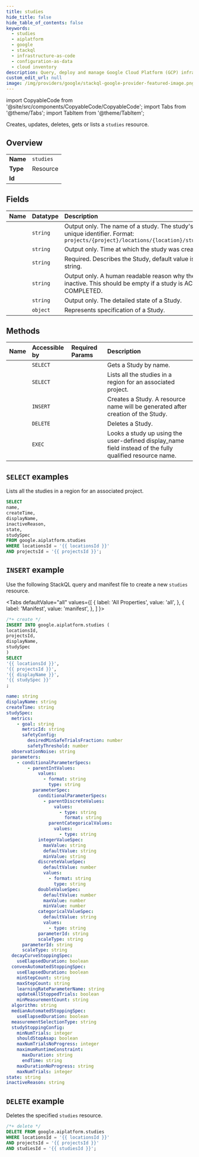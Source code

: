 ```yaml
---
title: studies
hide_title: false
hide_table_of_contents: false
keywords:
  - studies
  - aiplatform
  - google
  - stackql
  - infrastructure-as-code
  - configuration-as-data
  - cloud inventory
description: Query, deploy and manage Google Cloud Platform (GCP) infrastructure and resources using SQL
custom_edit_url: null
image: /img/providers/google/stackql-google-provider-featured-image.png
---
```


import CopyableCode from '@site/src/components/CopyableCode/CopyableCode';
import Tabs from '@theme/Tabs';
import TabItem from '@theme/TabItem';

Creates, updates, deletes, gets or lists a <code>studies</code> resource.

## Overview
<table><tbody>
<tr><td><b>Name</b></td><td><code>studies</code></td></tr>
<tr><td><b>Type</b></td><td>Resource</td></tr>
<tr><td><b>Id</b></td><td><CopyableCode code="google.aiplatform.studies" /></td></tr>
</tbody></table>

## Fields
| Name | Datatype | Description |
|:-----|:---------|:------------|
| <CopyableCode code="name" /> | `string` | Output only. The name of a study. The study's globally unique identifier. Format: `projects/{project}/locations/{location}/studies/{study}` |
| <CopyableCode code="createTime" /> | `string` | Output only. Time at which the study was created. |
| <CopyableCode code="displayName" /> | `string` | Required. Describes the Study, default value is empty string. |
| <CopyableCode code="inactiveReason" /> | `string` | Output only. A human readable reason why the Study is inactive. This should be empty if a study is ACTIVE or COMPLETED. |
| <CopyableCode code="state" /> | `string` | Output only. The detailed state of a Study. |
| <CopyableCode code="studySpec" /> | `object` | Represents specification of a Study. |

## Methods
| Name | Accessible by | Required Params | Description |
|:-----|:--------------|:----------------|:------------|
| <CopyableCode code="get" /> | `SELECT` | <CopyableCode code="locationsId, projectsId, studiesId" /> | Gets a Study by name. |
| <CopyableCode code="list" /> | `SELECT` | <CopyableCode code="locationsId, projectsId" /> | Lists all the studies in a region for an associated project. |
| <CopyableCode code="create" /> | `INSERT` | <CopyableCode code="locationsId, projectsId" /> | Creates a Study. A resource name will be generated after creation of the Study. |
| <CopyableCode code="delete" /> | `DELETE` | <CopyableCode code="locationsId, projectsId, studiesId" /> | Deletes a Study. |
| <CopyableCode code="lookup" /> | `EXEC` | <CopyableCode code="locationsId, projectsId" /> | Looks a study up using the user-defined display_name field instead of the fully qualified resource name. |

## `SELECT` examples

Lists all the studies in a region for an associated project.

```sql
SELECT
name,
createTime,
displayName,
inactiveReason,
state,
studySpec
FROM google.aiplatform.studies
WHERE locationsId = '{{ locationsId }}'
AND projectsId = '{{ projectsId }}'; 
```

## `INSERT` example

Use the following StackQL query and manifest file to create a new <code>studies</code> resource.

<Tabs
    defaultValue="all"
    values={[
        { label: 'All Properties', value: 'all', },
        { label: 'Manifest', value: 'manifest', },
    ]
}>
<TabItem value="all">

```sql
/*+ create */
INSERT INTO google.aiplatform.studies (
locationsId,
projectsId,
displayName,
studySpec
)
SELECT 
'{{ locationsId }}',
'{{ projectsId }}',
'{{ displayName }}',
'{{ studySpec }}'
;
```
</TabItem>
<TabItem value="manifest">

```yaml
name: string
displayName: string
createTime: string
studySpec:
  metrics:
    - goal: string
      metricId: string
      safetyConfig:
        desiredMinSafeTrialsFraction: number
        safetyThreshold: number
  observationNoise: string
  parameters:
    - conditionalParameterSpecs:
        - parentIntValues:
            values:
              - format: string
                type: string
          parameterSpec:
            conditionalParameterSpecs:
              - parentDiscreteValues:
                  values:
                    - type: string
                      format: string
                parentCategoricalValues:
                  values:
                    - type: string
            integerValueSpec:
              maxValue: string
              defaultValue: string
              minValue: string
            discreteValueSpec:
              defaultValue: number
              values:
                - format: string
                  type: string
            doubleValueSpec:
              defaultValue: number
              maxValue: number
              minValue: number
            categoricalValueSpec:
              defaultValue: string
              values:
                - type: string
            parameterId: string
            scaleType: string
      parameterId: string
      scaleType: string
  decayCurveStoppingSpec:
    useElapsedDuration: boolean
  convexAutomatedStoppingSpec:
    useElapsedDuration: boolean
    minStepCount: string
    maxStepCount: string
    learningRateParameterName: string
    updateAllStoppedTrials: boolean
    minMeasurementCount: string
  algorithm: string
  medianAutomatedStoppingSpec:
    useElapsedDuration: boolean
  measurementSelectionType: string
  studyStoppingConfig:
    minNumTrials: integer
    shouldStopAsap: boolean
    maxNumTrialsNoProgress: integer
    maximumRuntimeConstraint:
      maxDuration: string
      endTime: string
    maxDurationNoProgress: string
    maxNumTrials: integer
state: string
inactiveReason: string

```
</TabItem>
</Tabs>

## `DELETE` example

Deletes the specified <code>studies</code> resource.

```sql
/*+ delete */
DELETE FROM google.aiplatform.studies
WHERE locationsId = '{{ locationsId }}'
AND projectsId = '{{ projectsId }}'
AND studiesId = '{{ studiesId }}';
```
